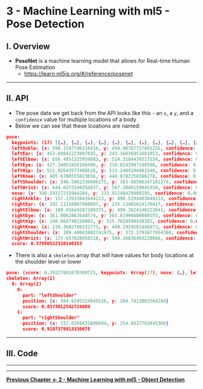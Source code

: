 # 3 - Machine Learning with ml5 - Pose Detection

## I. Overview
- **PoseNet** is a machine learning model that allows for Real-time Human Pose Estimation
  - https://learn.ml5js.org/#/reference/posenet

<hr>

## II. API

- The pose data we get back from the API looks like this - an `x`, a `y`, and a `confidence` value for multiple locations of a body
- Below we can see that these lcoations are named:

```json
pose:
  keypoints: (17) [{…}, {…}, {…}, {…}, {…}, {…}, {…}, {…}, {…}, {…}, {…}, {…}, {…}, {…}, {…}, {…}, {…}]
  leftAnkle: {x: 599.1597746318416, y: 494.98787727801255, confidence: 0.0012563241180032492}
  leftEar: {x: 453.69841223097035, y: 243.16036951681053, confidence: 0.5885285139083862}
  leftElbow: {x: 656.4851325959083, y: 524.3184439217534, confidence: 0.01574356108903885}
  leftEye: {x: 427.34051656166406, y: 210.8243997180508, confidence: 0.9987946152687073}
  leftHip: {x: 511.92643577486626, y: 513.2484204481548, confidence: 0.0015425400342792273}
  leftKnee: {x: 605.6700555823656, y: 440.8782258386278, confidence: 0.0018843129510059953}
  leftShoulder: {x: 546.5062336606275, y: 383.60506347181274, confidence: 0.9093210697174072}
  leftWrist: {x: 644.0373194356837, y: 507.3040159945358, confidence: 0.005719129927456379}
  nose: {x: 398.29327215944284, y: 233.91148429900295, confidence: 0.999527096748352}
  rightAnkle: {x: 157.13915843444113, y: 498.5294403640213, confidence: 0.0026795780286192894}
  rightEar: {x: 292.11110987088097, y: 235.13465614170417, confidence: 0.9823558926582336}
  rightElbow: {x: 100.91644287109375, y: 499.3624140223641, confidence: 0.016158990561962128}
  rightEye: {x: 361.0062862648574, y: 203.81996600080555, confidence: 0.9998224973678589}
  rightHip: {x: 240.868740156003, y: 515.7029599438382, confidence: 0.0039060795679688454}
  rightKnee: {x: 139.3682766331773, y: 480.2924581446073, confidence: 0.008052365854382515}
  rightShoulder: {x: 189.40683802741975, y: 372.3791877954386, confidence: 0.9166773557662964}
  rightWrist: {x: 125.657828958118, y: 508.26836493228666, confidence: 0.004718870855867863}
  score: 0.37980522320140153
```

- There is also a `skeleton` array that will have values for body locations at the shoulder level or lower

```json
pose: {score: 0.39227001670309725, keypoints: Array(17), nose: {…}, leftEye: {…}, rightEye: {…}, …}
skeleton: Array(1)
  0: Array(2)
    0:
      part: "leftShoulder"
      position: {x: 584.6195324849526, y: 264.7412002504104}
      score: 0.8373012542724609
    1:
      part: "rightShoulder"
      position: {x: 157.6269431800694, y: 254.8937783445366}
      score: 0.9107379913330078
```


<hr>

## III. Code



<hr><hr>

**[Previous Chapter <- 2 - Machine Learning with ml5 - Object Detection](2-ml-object-detection.md)**
